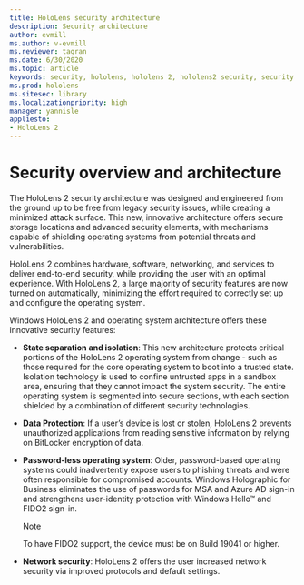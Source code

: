 ```yaml
---
title: HoloLens security architecture
description: Security architecture
author: evmill
ms.author: v-evmill
ms.reviewer: tagran
ms.date: 6/30/2020
ms.topic: article
keywords: security, hololens, hololens 2, hololens2 security, security overview, security architecture, architecture, hololens 2 architecture
ms.prod: hololens
ms.sitesec: library
ms.localizationpriority: high
manager: yannisle
appliesto:
- HoloLens 2
---
```


# Security overview and architecture

The HoloLens 2 security architecture was designed and engineered from the ground up to be free from legacy security issues, while creating a minimized attack surface. This new, innovative architecture offers secure storage locations and advanced security elements, with mechanisms capable of shielding operating systems from potential threats and vulnerabilities.

HoloLens 2 combines hardware, software, networking, and services to deliver end-to-end security, while providing the user with an optimal experience. With HoloLens 2, a large majority of security features are now turned on automatically, minimizing the effort required to correctly set up and configure the operating system.

Windows HoloLens 2 and operating system architecture offers these innovative security features:

  * **State separation and isolation**:  This new architecture protects critical portions of the HoloLens 2 operating system from change - such as those required for the core operating system to boot into a trusted state. Isolation technology is used to confine untrusted apps in a sandbox area, ensuring that they cannot impact the system security. The entire operating system is segmented into secure sections, with each section shielded by a combination of different security technologies.
  
  * **Data Protection**: If a user’s device is lost or stolen, HoloLens 2 prevents unauthorized applications from reading sensitive information by relying on BitLocker encryption of data. 
  
  * **Password-less operating system**:  Older, password-based operating systems could inadvertently expose users to phishing threats and were often responsible for compromised accounts. Windows Holographic for Business eliminates the use of passwords for MSA and Azure AD sign-in and strengthens user-identity protection with Windows Hello™ and FIDO2 sign-in. 
  
    > [!NOTE]
    > To have FIDO2 support, the device must be on Build 19041 or higher. 

  * **Network security**: HoloLens 2 offers the user increased network security via improved protocols and default settings.
